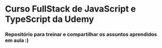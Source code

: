 # Curso FullStack de JavaScript e TypeScript da Udemy

### Repositório para treinar e compartilhar os assuntos aprendidos em aula :)
